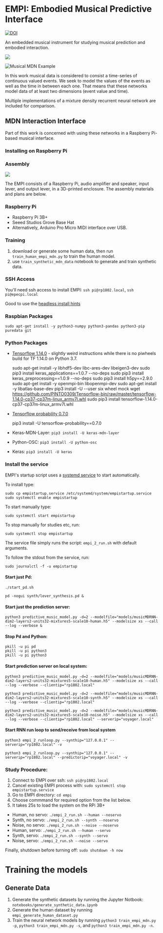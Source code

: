 # EMPI: Embodied Musical Predictive Interface

[![DOI](https://zenodo.org/badge/DOI/10.5281/zenodo.3451730.svg)](https://doi.org/10.5281/zenodo.3451730)

An embedded musical instrument for studying musical prediction and embodied interaction.

![](https://media.giphy.com/media/KFoOINQn0moVJB8uUe/giphy.gif)

![Musical MDN Example](https://github.com/cpmpercussion/empi/raw/master/images/model_output/human32_model_output.png)

In this work musical data is considered to consist a time-series of continuous valued events. We seek to model the values of the events as well as the time in between each one. That means that these networks model data of at least two dimensions (event value and time).

Multiple implementations of a mixture density recurrent neural network are included for comparison.

## MDN Interaction Interface

Part of this work is concerned with using these networks in a Raspberry Pi-based musical interface.

<!-- ![Musical Interface](https://github.com/cpmpercussion/creative-mdns/raw/master/images/rnn-interface.jpg) -->

### Installing on Raspberry Pi

### Assembly

![](https://media.giphy.com/media/KeKzvZvpjpWcKgXFzR/giphy.gif)

The EMPI consists of a Raspberry Pi, audio amplifier and speaker, input lever, and output lever, in a 3D-printed enclosure. The assembly materials and plans are below.

### Raspberry Pi

- Raspberry Pi 3B+
- Seeed Studios Grove Base Hat
- Alternatively, Arduino Pro Micro MIDI interface over USB.

### Training

1. download or generate some human data, then run `train_human_empi_mdn.py` to train the human model.
2. use `train_synthetic_mdn_data` notebook to generate and train synthetic data.

### SSH Access

You'll need ssh access to install EMPI: `ssh pi@rp1802.local`, `ssh pi@epecpi.local`

Good to use the [headless install hints](https://www.raspberrypi.org/documentation/configuration/wireless/headless.md)

### Raspbian Packages

	sudo apt-get install -y python3-numpy python3-pandas python3-pip puredata git

### Python Packages

- [Tensorflow 1.14.0](https://github.com/PINTO0309/Tensorflow-bin) - slightly weird instructions while there is no piwheels build for TF 1.14.0 on Python 3.7.

	sudo apt-get install -y libhdf5-dev libc-ares-dev libeigen3-dev
	sudo pip3 install keras_applications==1.0.7 --no-deps
	sudo pip3 install keras_preprocessing==1.0.9 --no-deps
	sudo pip3 install h5py==2.9.0
	sudo apt-get install -y openmpi-bin libopenmpi-dev
	sudo apt-get install -y libatlas-base-dev
	pip3 install -U --user six wheel mock
	wget https://github.com/PINTO0309/Tensorflow-bin/raw/master/tensorflow-1.14.0-cp37-cp37m-linux_armv7l.whl
	sudo pip3 install tensorflow-1.14.0-cp37-cp37m-linux_armv7l.whl

- [Tensorflow probability 0.7.0]()

	pip3 install -U tensorflow-probability==0.7.0

- Keras-MDN-Layer: `pip3 install -U keras-mdn-layer`
- Python-OSC: `pip3 install -U python-osc`
- Keras: `pip3 install -U keras`

### Install the service

EMPI's startup script uses a [systemd service](https://www.raspberrypi.org/documentation/linux/usage/systemd.md) to start automatically.

To install type:

	sudo cp empistartup.service /etc/systemd/system/empistartup.service
	sudo systemctl enable empistartup

To start manually type:

	sudo systemctl start empistartup

To stop manually for studies etc, run:

	sudo systemctl stop empistartup

The service file simply runs the script: `empi_2_run.sh` with default arguments.

To follow the stdout from the service, run:

	sudo journalctl -f -u empistartup

#### Start just Pd:

	./start_pd.sh 

	pd -nogui synth/lever_synthesis.pd &

#### Start just the prediction server:

	python3 predictive_music_model.py -d=2 --modelfile="models/musicMDRNN-dim2-layers2-units32-mixtures5-scale10-human.h5" --modelsize xs --call --log --verbose &

#### Stop Pd and Python:

	pkill -u pi pd
	pkill -u pi python3
	pkill -u pi python3

#### Start prediction server on local system:

	python3 predictive_music_model.py -d=2 --modelfile="models/musicMDRNN-dim2-layers2-units32-mixtures5-scale10-human.h5" --modelsize xs --call --log --verbose --clientip="rp1802.local"

	python3 predictive_music_model.py -d=2 --modelfile="models/musicMDRNN-dim2-layers2-units32-mixtures5-scale10-synth.h5" --modelsize xs --call --log --verbose --clientip="rp1802.local"

	python3 predictive_music_model.py -d=2 --modelfile="models/musicMDRNN-dim2-layers2-units32-mixtures5-scale10-noise.h5" --modelsize xs --call --log --verbose --clientip="rp1802.local" --serverip="voyager.local"

#### Start RNN run loop to send/receive from local system

	python3 empi_2_runloop.py --synthip="127.0.0.1" --serverip="rp1802.local" -v

	python3 empi_2_runloop.py --synthip="127.0.0.1" --serverip="rp1802.local" --predictorip="voyager.local" -v

### Study Procedure:

1. Connect to EMPI over ssh: `ssh pi@rp1802.local`
2. Cancel existing EMPI process with: `sudo systemctl stop empistartup.service`
3. Go to EMPI directory: `cd empi`
4. Choose commmand for required option from the list below.
5. It takes 25s to load the system on the RPi 3B+

- Human, no servo: `./empi_2_run.sh --human --noservo`
- Synth, no servo: `./empi_2_run.sh --synth --noservo`
- Noise, no servo: `./empi_2_run.sh --noise --noservo`
- Human, servo: `./empi_2_run.sh --human --servo`
- Synth, servo: `./empi_2_run.sh --synth --servo`
- Noise, servo: `./empi_2_run.sh --noise --servo`

Finally, shutdown before turning off: `sudo shutdown -h now`

# Training the models

## Generate Data

1. Generate the synthetic datasets by running the Jupyter Notbook: `notebooks/generate_synthetic_data.ipynb`
2. Generate the human dataset by running `empi_generate_human_dataset.py`
3. Train the neural network models by running `python3 train_empi_mdn.py -p`, `python3 train_empi_mdn.py -s`, and `python3 train_empi_mdn.py -n`.
